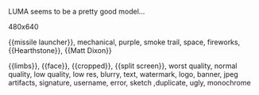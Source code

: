 LUMA seems to be a pretty good model...

480x640

{{missile launcher}}, mechanical, purple, smoke trail, space, fireworks,
{{Hearthstone}}, {{Matt Dixon}}

{{limbs}}, {{face}}, {{cropped}}, {{split screen}}, worst quality, normal quality, low quality, low res, blurry, text, watermark, logo, banner, jpeg artifacts, signature, username, error, sketch ,duplicate, ugly, monochrome

